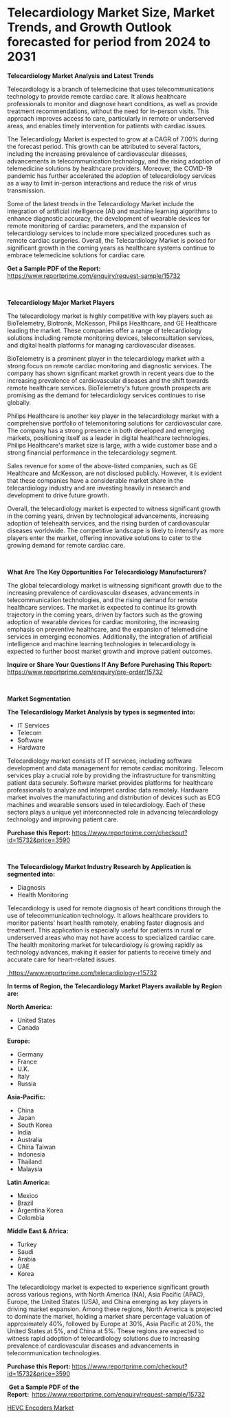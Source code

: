 <p><h1>Telecardiology Market Size, Market Trends, and Growth Outlook forecasted for period from 2024 to 2031</h1></p><p><strong>Telecardiology Market Analysis and Latest Trends</strong></p>
<p><p>Telecardiology is a branch of telemedicine that uses telecommunications technology to provide remote cardiac care. It allows healthcare professionals to monitor and diagnose heart conditions, as well as provide treatment recommendations, without the need for in-person visits. This approach improves access to care, particularly in remote or underserved areas, and enables timely intervention for patients with cardiac issues.</p><p>The Telecardiology Market is expected to grow at a CAGR of 7.00% during the forecast period. This growth can be attributed to several factors, including the increasing prevalence of cardiovascular diseases, advancements in telecommunication technology, and the rising adoption of telemedicine solutions by healthcare providers. Moreover, the COVID-19 pandemic has further accelerated the adoption of telecardiology services as a way to limit in-person interactions and reduce the risk of virus transmission.</p><p>Some of the latest trends in the Telecardiology Market include the integration of artificial intelligence (AI) and machine learning algorithms to enhance diagnostic accuracy, the development of wearable devices for remote monitoring of cardiac parameters, and the expansion of telecardiology services to include more specialized procedures such as remote cardiac surgeries. Overall, the Telecardiology Market is poised for significant growth in the coming years as healthcare systems continue to embrace telemedicine solutions for cardiac care.</p></p>
<p><strong>Get a Sample PDF of the Report:&nbsp;</strong> <a href="https://www.reportprime.com/enquiry/request-sample/15732">https://www.reportprime.com/enquiry/request-sample/15732</a></p>
<p>&nbsp;</p>
<p><strong>Telecardiology Major Market Players</strong></p>
<p><p>The telecardiology market is highly competitive with key players such as BioTelemetry, Biotronik, McKesson, Philips Healthcare, and GE Healthcare leading the market. These companies offer a range of telecardiology solutions including remote monitoring devices, teleconsultation services, and digital health platforms for managing cardiovascular diseases.</p><p>BioTelemetry is a prominent player in the telecardiology market with a strong focus on remote cardiac monitoring and diagnostic services. The company has shown significant market growth in recent years due to the increasing prevalence of cardiovascular diseases and the shift towards remote healthcare services. BioTelemetry's future growth prospects are promising as the demand for telecardiology services continues to rise globally.</p><p>Philips Healthcare is another key player in the telecardiology market with a comprehensive portfolio of telemonitoring solutions for cardiovascular care. The company has a strong presence in both developed and emerging markets, positioning itself as a leader in digital healthcare technologies. Philips Healthcare's market size is large, with a wide customer base and a strong financial performance in the telecardiology segment.</p><p>Sales revenue for some of the above-listed companies, such as GE Healthcare and McKesson, are not disclosed publicly. However, it is evident that these companies have a considerable market share in the telecardiology industry and are investing heavily in research and development to drive future growth.</p><p>Overall, the telecardiology market is expected to witness significant growth in the coming years, driven by technological advancements, increasing adoption of telehealth services, and the rising burden of cardiovascular diseases worldwide. The competitive landscape is likely to intensify as more players enter the market, offering innovative solutions to cater to the growing demand for remote cardiac care.</p></p>
<p>&nbsp;</p>
<p><strong>What Are The Key Opportunities For Telecardiology Manufacturers?</strong></p>
<p><p>The global telecardiology market is witnessing significant growth due to the increasing prevalence of cardiovascular diseases, advancements in telecommunication technologies, and the rising demand for remote healthcare services. The market is expected to continue its growth trajectory in the coming years, driven by factors such as the growing adoption of wearable devices for cardiac monitoring, the increasing emphasis on preventive healthcare, and the expansion of telemedicine services in emerging economies. Additionally, the integration of artificial intelligence and machine learning technologies in telecardiology is expected to further boost market growth and improve patient outcomes.</p></p>
<p><strong>Inquire or Share Your Questions If Any Before Purchasing This Report:</strong> <a href="https://www.reportprime.com/enquiry/pre-order/15732">https://www.reportprime.com/enquiry/pre-order/15732</a></p>
<p>&nbsp;</p>
<p><strong>Market Segmentation</strong></p>
<p><strong>The Telecardiology Market Analysis by types is segmented into:</strong></p>
<p><ul><li>IT Services</li><li>Telecom</li><li>Software</li><li>Hardware</li></ul></p>
<p><p>Telecardiology market consists of IT services, including software development and data management for remote cardiac monitoring. Telecom services play a crucial role by providing the infrastructure for transmitting patient data securely. Software market provides platforms for healthcare professionals to analyze and interpret cardiac data remotely. Hardware market involves the manufacturing and distribution of devices such as ECG machines and wearable sensors used in telecardiology. Each of these sectors plays a unique yet interconnected role in advancing telecardiology technology and improving patient care.</p></p>
<p><strong>Purchase this Report:&nbsp;</strong><a href="https://www.reportprime.com/checkout?id=15732&price=3590">https://www.reportprime.com/checkout?id=15732&price=3590</a></p>
<p>&nbsp;</p>
<p><strong>The Telecardiology Market Industry Research by Application is segmented into:</strong></p>
<p><ul><li>Diagnosis</li><li>Health Monitoring</li></ul></p>
<p><p>Telecardiology is used for remote diagnosis of heart conditions through the use of telecommunication technology. It allows healthcare providers to monitor patients' heart health remotely, enabling faster diagnosis and treatment. This application is especially useful for patients in rural or underserved areas who may not have access to specialized cardiac care. The health monitoring market for telecardiology is growing rapidly as technology advances, making it easier for patients to receive timely and accurate care for heart-related issues.</p></p>
<p><a href="https://www.reportprime.com/telecardiology-r15732">&nbsp;https://www.reportprime.com/telecardiology-r15732</a></p>
<p><strong>In terms of Region, the Telecardiology Market Players available by Region are:</strong></p>
<p>
    <p> <strong> North America: </strong>
        <ul>
            <li>United States</li>
            <li>Canada</li>
        </ul>
        </p> 
    <p> <strong> Europe: </strong>
        <ul>
            <li>Germany</li>
            <li>France</li>
            <li>U.K.</li>
            <li>Italy</li>
            <li>Russia</li>
        </ul>
        </p> 
    <p> <strong> Asia-Pacific: </strong>
        <ul>
            <li>China</li>
            <li>Japan</li>
            <li>South Korea</li>
            <li>India</li>
            <li>Australia</li>
            <li>China Taiwan</li>
            <li>Indonesia</li>
            <li>Thailand</li>
            <li>Malaysia</li>
        </ul>
        </p> 
    <p> <strong> Latin America: </strong>
        <ul>
            <li>Mexico</li>
            <li>Brazil</li>
            <li>Argentina Korea</li>
            <li>Colombia</li>
        </ul>
        </p> 
    <p> <strong> Middle East & Africa: </strong>
        <ul>
            <li>Turkey</li>
            <li>Saudi</li>
            <li>Arabia</li>
            <li>UAE</li>
            <li>Korea</li>
        </ul>
    </p>
    </p>
<p><p>The telecardiology market is expected to experience significant growth across various regions, with North America (NA), Asia Pacific (APAC), Europe, the United States (USA), and China emerging as key players in driving market expansion. Among these regions, North America is projected to dominate the market, holding a market share percentage valuation of approximately 40%, followed by Europe at 30%, Asia Pacific at 20%, the United States at 5%, and China at 5%. These regions are expected to witness rapid adoption of telecardiology solutions due to increasing prevalence of cardiovascular diseases and advancements in telecommunication technologies.</p></p>
<p><strong>Purchase this Report: </strong><a href="https://www.reportprime.com/checkout?id=15732&price=3590">https://www.reportprime.com/checkout?id=15732&price=3590</a></p>
<p>&nbsp;<strong>Get a Sample PDF of the Report:&nbsp;&nbsp;</strong><a href="https://www.reportprime.com/enquiry/request-sample/15732">https://www.reportprime.com/enquiry/request-sample/15732</a></p>
<p><strong></strong></p>
<p><p><a href="https://meowing-canidae-761.notion.site/HEVC-Encoders-Market-Insights-into-Market-CAGR-Market-Trends-and-Growth-Strategies-d13dda9f48b34f3085157a2c99d4d42a">HEVC Encoders Market</a></p></p>